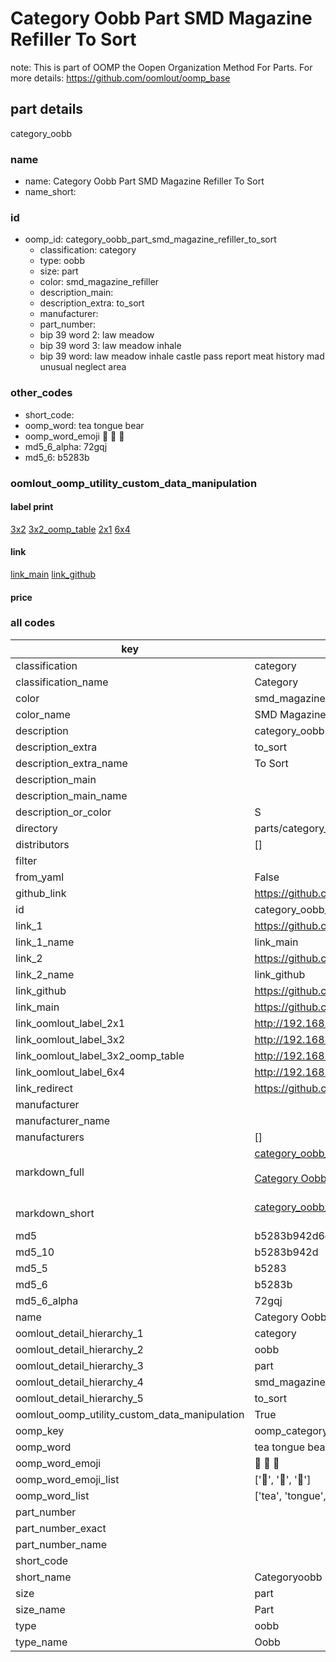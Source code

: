 # Category Oobb Part SMD Magazine Refiller To Sort  

note: This is part of OOMP the Oopen Organization Method For Parts. For more details: https://github.com/oomlout/oomp_base

##  part details
  



category_oobb



### name
* name: Category Oobb Part SMD Magazine Refiller To Sort
* name_short: 
### id
* oomp_id: category_oobb_part_smd_magazine_refiller_to_sort
  * classification: category
  * type: oobb
  * size: part
  * color: smd_magazine_refiller
  * description_main: 
  * description_extra: to_sort
  * manufacturer: 
  * part_number: 
  * bip 39 word 2: law meadow
  * bip 39 word 3: law meadow inhale
  * bip 39 word: law meadow inhale castle pass report meat history mad unusual neglect area

### other_codes
* short_code: 
* oomp_word: tea tongue bear
* oomp_word_emoji :tea: :tongue: :bear:
* md5_6_alpha: 72gqj
* md5_6: b5283b






### oomlout_oomp_utility_custom_data_manipulation
#### label print
[3x2](http://192.168.1.245:1112/?label=oomp%2072gqj)
[3x2_oomp_table](http://192.168.1.108:1112/?label=oomp%2072gqj)
[2x1](http://192.168.1.242:1112/?label=oomp%2072gqj)
[6x4](http://192.168.1.55:1112/?label=oomp%2072gqj)    

#### link

[link_main](https://github.com/oomlout/oomlout_oomp_version_1_messy/tree/main/parts/category_oobb_part_smd_magazine_refiller_to_sort) [link_github](https://github.com/oomlout/oomlout_oomp_version_1_messy/tree/main/parts/category_oobb_part_smd_magazine_refiller_to_sort)                             

#### price







### all codes 
| key | value |  
| --- | --- |  
| classification | category |  
| classification_name | Category |  
| color | smd_magazine_refiller |  
| color_name | SMD Magazine Refiller |  
| description | category_oobb |  
| description_extra | to_sort |  
| description_extra_name | To Sort |  
| description_main |  |  
| description_main_name |  |  
| description_or_color | S  |  
| directory | parts/category_oobb_part_smd_magazine_refiller_to_sort |  
| distributors | [] |  
| filter |  |  
| from_yaml | False |  
| github_link | https://github.com/oomlout/oomlout_oomp_part_src/tree/main/parts/category_oobb_part_smd_magazine_refiller_to_sort |  
| id | category_oobb_part_smd_magazine_refiller_to_sort |  
| link_1 | https://github.com/oomlout/oomlout_oomp_version_1_messy/tree/main/parts/category_oobb_part_smd_magazine_refiller_to_sort |  
| link_1_name | link_main |  
| link_2 | https://github.com/oomlout/oomlout_oomp_version_1_messy/tree/main/parts/category_oobb_part_smd_magazine_refiller_to_sort |  
| link_2_name | link_github |  
| link_github | https://github.com/oomlout/oomlout_oomp_version_1_messy/tree/main/parts/category_oobb_part_smd_magazine_refiller_to_sort |  
| link_main | https://github.com/oomlout/oomlout_oomp_version_1_messy/tree/main/parts/category_oobb_part_smd_magazine_refiller_to_sort |  
| link_oomlout_label_2x1 | http://192.168.1.242:1112/?label=oomp%2072gqj |  
| link_oomlout_label_3x2 | http://192.168.1.245:1112/?label=oomp%2072gqj |  
| link_oomlout_label_3x2_oomp_table | http://192.168.1.108:1112/?label=oomp%2072gqj |  
| link_oomlout_label_6x4 | http://192.168.1.55:1112/?label=oomp%2072gqj |  
| link_redirect | https://github.com/oomlout/oomlout_oomp_version_1_messy/tree/main/parts/category_oobb_part_smd_magazine_refiller_to_sort |  
| manufacturer |  |  
| manufacturer_name |  |  
| manufacturers | [] |  
| markdown_full | [category_oobb_part_smd_magazine_refiller_to_sort](none)<br>[](none)<br>[Category Oobb Part Smd Magazine Refiller To Sort](none)<br><br> |  
| markdown_short | [category_oobb_part_smd_magazine_refiller_to_sort](none)<br><br> |  
| md5 | b5283b942d6c3142dbd05238e7626bef |  
| md5_10 | b5283b942d |  
| md5_5 | b5283 |  
| md5_6 | b5283b |  
| md5_6_alpha | 72gqj |  
| name | Category Oobb Part SMD Magazine Refiller To Sort |  
| oomlout_detail_hierarchy_1 | category |  
| oomlout_detail_hierarchy_2 | oobb |  
| oomlout_detail_hierarchy_3 | part |  
| oomlout_detail_hierarchy_4 | smd_magazine_refiller |  
| oomlout_detail_hierarchy_5 | to_sort |  
| oomlout_oomp_utility_custom_data_manipulation | True |  
| oomp_key | oomp_category_oobb_part_smd_magazine_refiller_to_sort |  
| oomp_word | tea tongue bear |  
| oomp_word_emoji | :tea: :tongue: :bear: |  
| oomp_word_emoji_list | [':tea:', ':tongue:', ':bear:'] |  
| oomp_word_list | ['tea', 'tongue', 'bear'] |  
| part_number |  |  
| part_number_exact |  |  
| part_number_name |  |  
| short_code |  |  
| short_name | Categoryoobb |  
| size | part |  
| size_name | Part |  
| type | oobb |  
| type_name | Oobb |  
